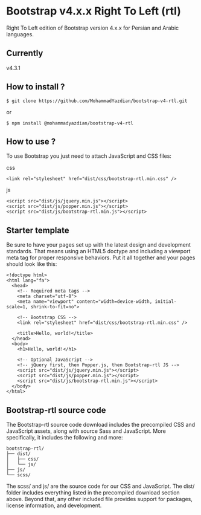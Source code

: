 # Bootstrap v4.x.x Right To Left (rtl)
Right To Left edition of Bootstrap version 4.x.x for Persian and Arabic languages.

## Currently
v4.3.1

## How to install ?
```
$ git clone https://github.com/MohammadYazdian/bootstrap-v4-rtl.git
```

or

```
$ npm install @mohammadyazdian/bootstrap-v4-rtl
```

## How to use ?
To use Bootstrap you just need to attach JavaScript and CSS files: <br />

css
```
<link rel="stylesheet" href="dist/css/bootstrap-rtl.min.css" />
```

js
```
<script src="dist/js/jquery.min.js"></script>
<script src="dist/js/popper.min.js"></script>
<script src="dist/js/bootstrap-rtl.min.js"></script>
```

## Starter template
Be sure to have your pages set up with the latest design and development standards. That means using an HTML5 doctype and including a viewport meta tag for proper responsive behaviors. Put it all together and your pages should look like this:

```
<!doctype html>
<html lang="fa">
  <head>
    <!-- Required meta tags -->
    <meta charset="utf-8">
    <meta name="viewport" content="width=device-width, initial-scale=1, shrink-to-fit=no">

    <!-- Bootstrap CSS -->
    <link rel="stylesheet" href="dist/css/bootstrap-rtl.min.css" />

    <title>Hello, world!</title>
  </head>
  <body>
    <h1>Hello, world!</h1>

    <!-- Optional JavaScript -->
    <!-- jQuery first, then Popper.js, then Bootstrap-rtl JS -->
    <script src="dist/js/jquery.min.js"></script>
    <script src="dist/js/popper.min.js"></script>
    <script src="dist/js/bootstrap-rtl.min.js"></script>
  </body>
</html>
```

## Bootstrap-rtl source code
The Bootstrap-rtl source code download includes the precompiled CSS and JavaScript assets, along with source Sass and JavaScript. More specifically, it includes the following and more:

```
bootstrap-rtl/
├── dist/
│   ├── css/
│   └── js/
├── js/
└── scss/
```
The scss/ and js/ are the source code for our CSS and JavaScript. The dist/ folder includes everything listed in the precompiled download section above. Beyond that, any other included file provides support for packages, license information, and development.